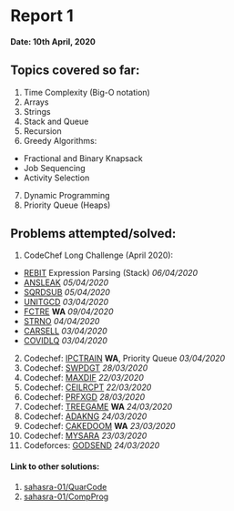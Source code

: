 # Report 1
#### Date: 10th April, 2020

## Topics covered so far:
1. Time Complexity (Big-O notation)
2. Arrays
3. Strings
4. Stack and Queue
5. Recursion
6. Greedy Algorithms:
- Fractional and Binary Knapsack
- Job Sequencing
- Activity Selection
7. Dynamic Programming
8. Priority Queue (Heaps)

## Problems attempted/solved:
1. CodeChef Long Challenge (April 2020):
- [REBIT](https://www.codechef.com/viewsolution/31283022) Expression Parsing (Stack)	*06/04/2020*
- [ANSLEAK](https://www.codechef.com/viewsolution/31219502)		*05/04/2020*
- [SQRDSUB](https://www.codechef.com/viewsolution/31186439)		*05/04/2020*
- [UNITGCD](https://www.codechef.com/viewsolution/31069617)		*03/04/2020*
- [FCTRE](https://www.codechef.com/submit/complete/31547631) **WA**	*09/04/2020*
- [STRNO](https://www.codechef.com/viewsolution/31104723)		*04/04/2020*
- [CARSELL](https://www.codechef.com/viewsolution/31018191)		*03/04/2020*
- [COVIDLQ](https://www.codechef.com/viewsolution/31019999)		*03/04/2020*
2. Codechef: [IPCTRAIN](https://www.codechef.com/viewsolution/31045311) **WA**, Priority Queue	*03/04/2020*
3. Codechef: [SWPDGT](https://www.codechef.com/viewsolution/30825022)		*28/03/2020*
4. Codechef: [MAXDIF](https://www.codechef.com/viewsolution/30626674)		*22/03/2020*
5. Codechef: [CEILRCPT](https://www.codechef.com/viewsolution/30623705)		*22/03/2020*
6. Codechef: [PRFXGD](https://www.codechef.com/viewsolution/30815934)		*28/03/2020*
7. Codechef: [TREEGAME](https://www.codechef.com/viewsolution/30709220) **WA**	*24/03/2020*
8. Codechef: [ADAKNG](https://www.codechef.com/viewsolution/30702597)		*24/03/2020*
9. Codechef: [CAKEDOOM](https://www.codechef.com/viewsolution/30684094) **WA**	*23/03/2020*
10. Codechef: [MYSARA](https://www.codechef.com/viewsolution/30678954)		*23/03/2020*
11. Codeforces: [GODSEND](https://codeforces.com/contest/841/submission/74162828)	*24/03/2020*
 

#### Link to other solutions: 
1. [sahasra-01/QuarCode](https://github.com/sahasra-01/QuarCode)
2. [sahasra-01/CompProg](https://github.com/sahasra-01/CompProg)
